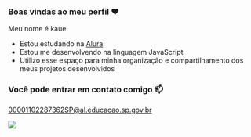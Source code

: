 ### Boas vindas ao meu perfil ❤️

Meu nome é kaue
- Estou estudando na [Alura](https://www.alura.com.br)
- Estou me desenvolvendo na linguagem JavaScript
- Utilizo esse espaço para minha organização e compartilhamento dos meus projetos desenvolvidos

### Você pode entrar em contato comigo 📫

00001102287362SP@al.educacao.sp.gov.br


![](https://media1.tenor.com/m/tBkzk_5sfJ4AAAAC/lion-roar.gif)

